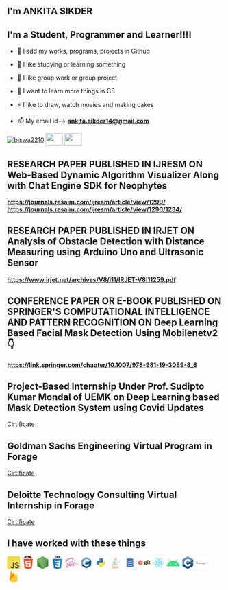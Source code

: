 
## I'm ANKITA SIKDER ##


## I'm a Student, Programmer and Learner!!!!

- 🔭 I add my works, programs, projects in Github
- 🌱 I like studying or learning something
- 👯 I like group work or group project
- 🥅 I want to learn more things in CS
- ⚡ I like to draw, watch movies and making cakes


- 📫 My email id--> **ankita.sikder14@gmail.com**




<p align="left">
  
<a href="https://www.facebook.com/ankita.sikder.104" target="blank"><img align="center" src="https://cdn.jsdelivr.net/npm/simple-icons@3.0.1/icons/facebook.svg" alt="biswa2210" height="30" width="40" /></a>
<a href="https://www.instagram.com/ankita.sikder14" target="blank"><img align="center" src="https://cdn.jsdelivr.net/npm/simple-icons@3.0.1/icons/instagram.svg" alt="" height="30" width="40" /></a>
<a href="https://github.com/ankitasikder" target="blank"><img align="center" src="https://cdn.jsdelivr.net/npm/simple-icons@3.0.1/icons/github.svg" alt="" height="30" width="40" /></a>
</p>

## RESEARCH PAPER PUBLISHED IN IJRESM ON Web-Based Dynamic Algorithm Visualizer Along with Chat Engine SDK for Neophytes 

**https://journals.resaim.com/ijresm/article/view/1290/
https://journals.resaim.com/ijresm/article/view/1290/1234/**

## RESEARCH PAPER PUBLISHED IN IRJET ON Analysis of Obstacle Detection with Distance Measuring using Arduino Uno and Ultrasonic Sensor

**https://www.irjet.net/archives/V8/i11/IRJET-V8I11259.pdf**


## CONFERENCE PAPER OR E-BOOK PUBLISHED ON SPRINGER'S COMPUTATIONAL INTELLIGENCE AND PATTERN RECOGNITION ON Deep Learning Based Facial Mask Detection Using Mobilenetv2 :point_down:

**https://link.springer.com/chapter/10.1007/978-981-19-3089-8_8**

## Project-Based Internship Under Prof. Sudipto Kumar Mondal of UEMK on Deep Learning based Mask Detection System using Covid Updates

<a href="https://drive.google.com/file/d/1Mk1iwNYfT814wgirDBvZmwc-EMkyiwdM/view">Cirtificate</a>

## Goldman Sachs Engineering Virtual Program in Forage

<a href="https://drive.google.com/file/d/1xadk-ryYSVLFKAJ8s5vzcMi4zNl--zsC/view">Cirtificate</a>

## Deloitte Technology Consulting Virtual Internship in Forage

<a href="https://drive.google.com/file/d/1CDt0ayELdZHcRIsrLCUIfTj06clzDeA2/view">Cirtificate</a>

## I have worked with these things

<code><img height="30" width="30" src="https://raw.githubusercontent.com/github/explore/80688e429a7d4ef2fca1e82350fe8e3517d3494d/topics/javascript/javascript.png"></code>
<code><img height="30" width="30" src="https://raw.githubusercontent.com/github/explore/80688e429a7d4ef2fca1e82350fe8e3517d3494d/topics/html/html.png"></code>
<code><img height="30" width="30" src="https://raw.githubusercontent.com/github/explore/80688e429a7d4ef2fca1e82350fe8e3517d3494d/topics/nodejs/nodejs.png"></code>
<code><img height="30" width="30" src="https://raw.githubusercontent.com/github/explore/80688e429a7d4ef2fca1e82350fe8e3517d3494d/topics/css/css.png"></code> 
<code><img height="30" width="30" src="https://raw.githubusercontent.com/github/explore/80688e429a7d4ef2fca1e82350fe8e3517d3494d/topics/sass/sass.png"></code> 
<code><img height="30" width="30" src="https://raw.githubusercontent.com/github/explore/80688e429a7d4ef2fca1e82350fe8e3517d3494d/topics/c/c.png"></code> 
<code><img height="30" width="30" src="https://raw.githubusercontent.com/github/explore/80688e429a7d4ef2fca1e82350fe8e3517d3494d/topics/python/python.png"></code> 
<code><img height="30" width="30" src="https://raw.githubusercontent.com/github/explore/80688e429a7d4ef2fca1e82350fe8e3517d3494d/topics/java/java.png"></code> 
<code><img height="30" width="30" src="https://raw.githubusercontent.com/github/explore/80688e429a7d4ef2fca1e82350fe8e3517d3494d/topics/sql/sql.png"></code> 
<code><img height="30" width="30" src="https://raw.githubusercontent.com/github/explore/80688e429a7d4ef2fca1e82350fe8e3517d3494d/topics/git/git.png"></code> 
<code><img height="30" width="30" src="https://raw.githubusercontent.com/github/explore/80688e429a7d4ef2fca1e82350fe8e3517d3494d/topics/react/react.png"></code> 
<code><img height="30" width="30" src="https://raw.githubusercontent.com/github/explore/80688e429a7d4ef2fca1e82350fe8e3517d3494d/topics/android/android.png"></code>
<code><img height="30" width="30" src="https://raw.githubusercontent.com/github/explore/80688e429a7d4ef2fca1e82350fe8e3517d3494d/topics/cpp/cpp.png"></code>
<code><img height="30" width="30" src="https://raw.githubusercontent.com/github/explore/80688e429a7d4ef2fca1e82350fe8e3517d3494d/topics/mongodb/mongodb.png"></code>
<code><img height="30" width="30" src="https://raw.githubusercontent.com/github/explore/80688e429a7d4ef2fca1e82350fe8e3517d3494d/topics/firebase/firebase.png"></code>
